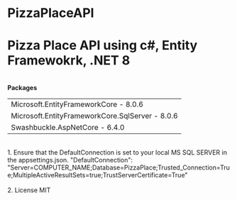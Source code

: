 # PizzaPlaceAPI
<h1>Pizza Place API using c#, Entity Framewokrk, .NET 8</h1>
<br/>
<b>Packages</b>
<table>
  <tr>
    <td>
      Microsoft.EntityFrameworkCore - 8.0.6
    </td>
  </tr>
  <tr>
    <td>
      Microsoft.EntityFrameworkCore.SqlServer - 8.0.6
    </td>
  </tr>
  <tr>
    <td>
      Swashbuckle.AspNetCore - 6.4.0
    </td>
  </tr>
</table>
<br/>
1. Ensure that the DefaultConnection is set to your local MS SQL SERVER in the appsettings.json. "DefaultConnection": "Server=COMPUTER_NAME;Database=PizzaPlace;Trusted_Connection=True;MultipleActiveResultSets=true;TrustServerCertificate=True"
<br/>
<br/>
2. License MIT
<br/>
<br/>

